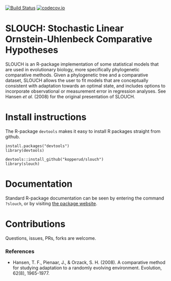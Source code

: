 [![Build Status](https://travis-ci.org/kopperud/slouch.svg?branch=master)](https://travis-ci.org/kopperud/slouch) [![codecov.io](https://codecov.io/github/kopperud/slouch/coverage.svg?branch=master)](https://codecov.io/github/kopperud/slouch?branch=master)

# SLOUCH: Stochastic Linear Ornstein-Uhlenbeck Comparative Hypotheses

SLOUCH is an R-package implementation of some statistical models that are used in evolutionary biology, more specifically phylogenetic comparative methods. Given a phylogenetic tree and a comparative dataset, SLOUCH allows the user to fit models that are conceptually consistent with adaptation towards an optimal state, and includes options to incorporate observational or measurement error in regression analyses. See Hansen *et al.* (2008) for the original presentation of SLOUCH.

# Install instructions

The R-package `devtools` makes it easy to install R packages straight from github.
```
install.packages("devtools")
library(devtools)

devtools::install_github("kopperud/slouch")
library(slouch)
```

# Documentation

Standard R-package documentation can be seen by entering the command `?slouch`, or by visiting [the package website](https://kopperud.github.io/slouch/).

# Contributions

Questions, issues, PRs, forks are welcome.

### References

* Hansen, T. F., Pienaar, J., & Orzack, S. H. (2008). A comparative method for studying adaptation to a randomly evolving environment. Evolution, 62(8), 1965-1977.
